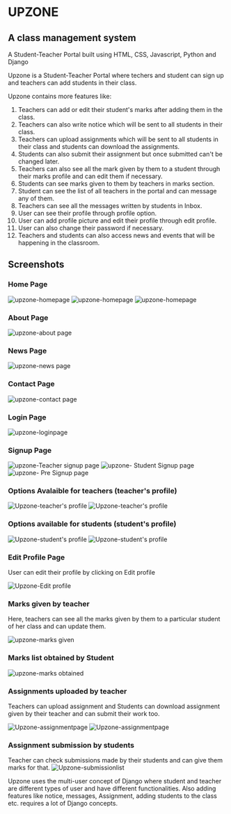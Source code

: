 # UPZONE 
## A class management system
A Student-Teacher Portal built using HTML, CSS, Javascript, Python and Django

Upzone is a Student-Teacher Portal where techers and student can sign up and teachers can add students in their class.

Upzone contains more features like:
1. Teachers can add or edit their student's marks after adding them in the class.
2. Teachers can also write notice which will be sent to all students in their class.
3. Teachers can upload assignments which will be sent to all students in their class and students can download the assignments.
4. Students can also submit their assignment but once submitted can't be changed later.
5. Teachers can also see all the mark given by them to a student through their marks profile and can edit them if necessary.
6. Students can see marks given to them by teachers in marks section.
7. Student can see the list of all teachers in the portal and can message any of them.
8. Teachers can see all the messages written by students in Inbox.
9. User can see their profile through profile option.
10. User can add profile picture and edit their profile through edit profile.
11. User can also change their password if necessary.
12. Teachers and students can also access news and events that will be happening in the classroom.

## Screenshots

### Home Page

![upzone-homepage](portfolio_project\static\images\home1.jpeg)
![upzone-homepage](portfolio_project\static\images\home2.jpeg)
![upzone-homepage](portfolio_project\static\images\home3.jpeg)

### About Page

![upzone-about page](portfolio_project\static\images\aboutpage.jpeg)

### News Page

![upzone-news page](portfolio_project\static\images\newspage.jpeg)

### Contact Page

![upzone-contact page](portfolio_project\static\images\contactpage.jpeg)

### Login Page

![upzone-loginpage](portfolio_project\static\images\loginpage.jpeg)

### Signup Page
![upzone-Teacher signup page](portfolio_project\static\images\teachersignup.jpeg)
![upzone- Student Signup page](portfolio_project\static\images\studentsignup.jpeg)
![upzone- Pre Signup page](portfolio_project\static\images\presignuppage.jpeg)



### Options Avalaible for teachers (teacher's profile)

![Upzone-teacher's profile](portfolio_project\static\images\teacherprofile1.jpeg)
![Upzone-teacher's profile](portfolio_project\static\images\teacherprofile2.jpeg)

### Options available for students (student's profile)

![Upzone-student's profile](portfolio_project\static\images\studentprofile1.jpeg)
![Upzone-student's profile](portfolio_project\static\images\studentprofile2.jpeg)

### Edit Profile Page
User can edit their profile by clicking on Edit profile

![Upzone-Edit profile](portfolio_project\static\images\profileupdate.jpeg)

### Marks given by teacher
Here, teachers can see all the marks given by them to a particular student of her class and can update them.

![upzone-marks given](portfolio_project\static\images\teacherupdatescoreboard.jpeg)

### Marks list obtained by Student

![upzone-marks obtained](portfolio_project\static\images\studentscoreboard.jpeg)

### Assignments uploaded by teacher
Teachers can upload assignment and Students can download assignment given by their teacher and can submit their work too.

![Upzone-assignmentpage](portfolio_project\static\images\teacheruploadtaskimage.jpeg)
![Upzone-assignmentpage](portfolio_project\static\images\studentsubmittask.jpeg)

### Assignment submission by students
Teacher can check submissions made by their students  and can give them marks for that.
![Upzone-submissionlist](portfolio_project\static\images\teacherupdatescoreboard.jpeg)

Upzone uses the multi-user concept of Django where student and teacher are different types of user and have different functionalities.
Also adding features like notice, messages, Assignment, adding students to the class etc. requires a lot of Django concepts.

